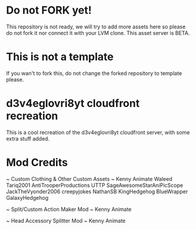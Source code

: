 # Do not FORK yet!

This repository is not ready, we will try to add more assets here so please do not fork it nor connect it with your LVM clone. This asset server is BETA.

# This is not a template
If you wan't to fork this, do not change the forked repository to template please.

# d3v4eglovri8yt cloudfront recreation
 
This is a cool recreation of the d3v4eglovri8yt cloudfront server, with some extra stuff added.

# Mod Credits

~ Custom Clothing & Other Custom Assets ~
Kenny Animate 
Waleed Tariq2001
AntiTrooperProductions UTTP
SageAwesomeStarAniPicScope
JackTheVyonder2006
creepyjokes
NathanSB
KingHedgehog
BlueWrapper GalaxyHedgehog


~ Split/Custom Action Maker Mod ~
Kenny Animate


~ Head Accessory Splitter Mod ~
Kenny Animate
